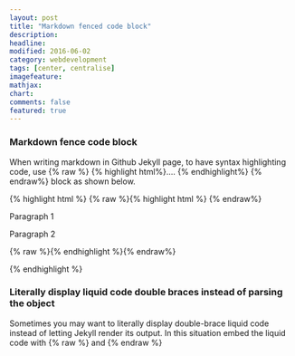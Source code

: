 ```yaml
---
layout: post
title: "Markdown fenced code block"
description: 
headline: 
modified: 2016-06-02
category: webdevelopment
tags: [center, centralise]
imagefeature: 
mathjax: 
chart: 
comments: false
featured: true
---
```

### Markdown fence code block
  
When writing markdown in Github Jekyll page, to have syntax highlighting code, use {% raw %} {% highlight html%}.... {% endhighlight%} {% endraw%} block as shown below.

{% highlight html %}
{% raw %}{% highlight html %} {% endraw%} 

 <div>
     <p> Paragraph 1   </p>
     <p> Paragraph 2   </p>
 </div>

{% raw %}{% endhighlight %}{% endraw%} 
   
{% endhighlight %}
        
	 
### Literally display liquid code double braces instead of parsing the object	 

Sometimes you may want to literally display double-brace liquid code instead of letting Jekyll render its output.
In this situation embed the liquid code with &#123;&#37; raw &#37;&#125; and &#123;&#37; endraw &#37;&#125;


  